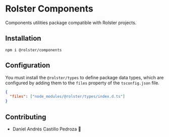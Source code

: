 # Rolster Components

Components utilities package compatible with Rolster projects.

## Installation

```
npm i @rolster/components
```

## Configuration

You must install the `@rolster/types` to define package data types, which are configured by adding them to the `files` property of the `tsconfig.json` file.

```json
{
  "files": ["node_modules/@rolster/types/index.d.ts"]
}
```

## Contributing

- Daniel Andrés Castillo Pedroza :rocket:
